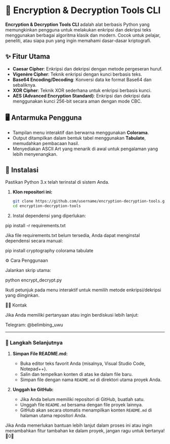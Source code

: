 # 🔐 Encryption & Decryption Tools CLI

**Encryption & Decryption Tools CLI** adalah alat berbasis Python yang memungkinkan pengguna untuk melakukan enkripsi dan dekripsi teks menggunakan berbagai algoritma klasik dan modern. Cocok untuk pelajar, peneliti, atau siapa pun yang ingin memahami dasar-dasar kriptografi.

## ✨ Fitur Utama

- **Caesar Cipher**: Enkripsi dan dekripsi dengan metode pergeseran huruf.
- **Vigenère Cipher**: Teknik enkripsi dengan kunci berbasis teks.
- **Base64 Encoding/Decoding**: Konversi data ke format Base64 dan sebaliknya.
- **XOR Cipher**: Teknik XOR sederhana untuk enkripsi berbasis kunci.
- **AES (Advanced Encryption Standard)**: Enkripsi dan dekripsi data menggunakan kunci 256-bit secara aman dengan mode CBC.

## 🖥️ Antarmuka Pengguna

- Tampilan menu interaktif dan berwarna menggunakan **Colorama**.
- Output ditampilkan dalam bentuk tabel menggunakan **Tabulate**, memudahkan pembacaan hasil.
- Menyediakan ASCII Art yang menarik di awal untuk pengalaman yang lebih menyenangkan.

## 🚀 Instalasi

Pastikan Python 3.x telah terinstal di sistem Anda.

1. **Klon repositori ini:**

   ```bash
   git clone https://github.com/username/encryption-decryption-tools.git
   cd encryption-decryption-tools

2. Instal dependensi yang diperlukan:

pip install -r requirements.txt

Jika file requirements.txt belum tersedia, Anda dapat menginstal dependensi secara manual:

pip install cryptography colorama tabulate



⚙️ Cara Penggunaan

Jalankan skrip utama:

python encrypt_decrypt.py

Ikuti petunjuk pada menu interaktif untuk memilih metode enkripsi/dekripsi yang diinginkan.

🙋‍♂️ Kontak

Jika Anda memiliki pertanyaan atau ingin berdiskusi lebih lanjut:

Telegram: @belimbing_uwu


---

### 📌 Langkah Selanjutnya

1. **Simpan File README.md:**
   - Buka editor teks favorit Anda (misalnya, Visual Studio Code, Notepad++).
   - Salin dan tempelkan konten di atas ke dalam file baru.
   - Simpan file dengan nama `README.md` di direktori utama proyek Anda.

2. **Unggah ke GitHub:**
   - Jika Anda belum memiliki repositori di GitHub, buatlah satu.
   - Unggah file `README.md` bersama dengan file proyek lainnya.
   - GitHub akan secara otomatis menampilkan konten `README.md` di halaman utama repositori Anda.

Jika Anda memerlukan bantuan lebih lanjut dalam proses ini atau ingin menambahkan fitur tambahan ke dalam proyek, jangan ragu untuk bertanya!0

